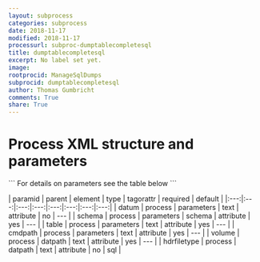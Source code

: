 ```yaml
---
layout: subprocess
categories: subprocess
date: 2018-11-17
modified: 2018-11-17
processurl: subproc-dumptablecompletesql
title: dumptablecompletesql
excerpt: No label set yet.
image: 
rootprocid: ManageSqlDumps
subprocid: dumptablecompletesql
author: Thomas Gumbricht
comments: True
share: True
---
```


<h1 class='foot-description'>Process XML structure and parameters</h1>
```
For details on parameters see the table below
<?xml version="1.0" ?>
<process>
  <!--Generated from python-->
  <userproj plotid="yourplotid" projectid="yourprojectid" siteid="yoursiteid" system="systemid" tractid="yourtractid" userid="youruserid"/>
  <period endday="DD" endmonth="MM" endyear="YYYY" seasonendday="DD" seasonendmonth="MM" seasonstartday="DD" seasonstartmonth="MM" startday="DD" startmonth="MM" startyear="YYYY" timestep="timestep"/>
  <parameters cmdpath="txtstring" datum="txtstring" schema="db schema" table="txtstring"/>
  <datpath hdrfiletype="txtstring" volume="txtstring"/>
</process>
```

| paramid | parent | element | type | tagorattr | required | default |
|:---:|:---:|:---:|:---:|:---:|:---:|:---:|:---:|
| datum | process | parameters | text | attribute | no | --- |
| schema | process | parameters | schema | attribute | yes | --- |
| table | process | parameters | text | attribute | yes | --- |
| cmdpath | process | parameters | text | attribute | yes | --- |
| volume | process | datpath | text | attribute | yes | --- |
| hdrfiletype | process | datpath | text | attribute | no | sql |
